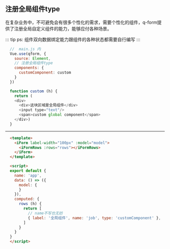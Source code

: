 ## 注册全局组件type

在复杂业务中，不可避免会有很多个性化的需求，需要个性化的组件，q-form提供了注册全局自定义组件的能力，能够应付各种场景。

::: tip
ps: 组件双向数据绑定能力跟组件的各种状态都需要自行编写
:::

<box>
  <vuecode md>
    <div slot="demo">
      <demos-global-custom-component/>
    </div>
    <div slot="code">

```js
  //  main.js 内
  Vue.use(qform, {
    source: Element,
    // 注册全局组件type
    components: {
      customComponent: custom
    }
  })

  function custom (h) {
    return (
    <div>
      <div>这块区域是全局组件</div>
      <input type="text"/>
      <span>custom global component</span>
    </div>)
  }

```
---

```html
  <template>
    <iForm label-width="100px" :model="model">
      <iFormRows :rows="rows"></iFormRows>
    </iForm>
  </template>

  <script>
  export default {
    name: 'app',
    data: () => ({
      model: {
      }
    }),
    computed: {
      rows (h) {
        return [
          // name不写也无妨
          { label: '全局组件', name: 'job', type: 'customComponent' },
        ]
      }
    }
  }
  </script>
```

  </div>
  </vuecode>
</box>